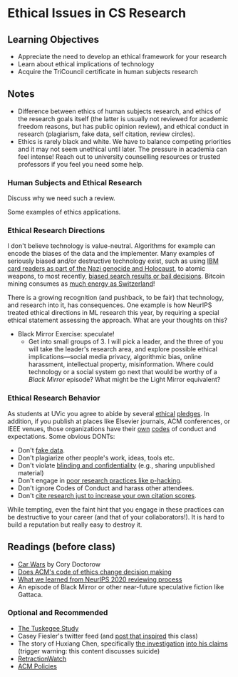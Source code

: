 # Ethical Issues in CS Research

## Learning Objectives

* Appreciate the need to develop an ethical framework for your research
* Learn about ethical implications of technology
* Acquire the TriCouncil certificate in human subjects research

## Notes

- Difference between ethics of human subjects research, and ethics of the research goals itself (the latter is usually not reviewed for academic freedom reasons, but has public opinion review), and ethical conduct in research (plagiarism, fake data, self citation, review circles).
- Ethics is rarely black and white. We have to balance competing priorities and it may not seem unethical until later. The pressure in academia can feel intense! Reach out to university counselling resources or trusted professors if you feel you need some help.
### Human Subjects and Ethical Research

Discuss why we need such a review. 

Some examples of ethics applications.

### Ethical Research Directions

I don't believe technology is value-neutral. Algorithms for example can encode the biases of the data and the implementer. Many examples of seriously biased and/or destructive technology exist, such as using [IBM card readers as part of the Nazi genocide and Holocaust](https://www.huffpost.com/entry/ibm-holocaust_b_1301691), to atomic weapons, to most recently, [biased search results or bail decisions](http://algorithmsofoppression.com/). Bitcoin mining consumes as [much energy as Switzerland](https://www.bbc.com/news/technology-48853230)!

There is a growing recognition (and pushback, to be fair) that technology, and research into it, has consequences. One example is how NeurIPS treated ethical directions in ML research this year, by requiring a special ethical statement assessing the approach. What are your thoughts on this? 

- Black Mirror Exercise: speculate!
  - Get into small groups of 3. I will pick a leader, and the three of you will take the leader's research area, and explore possible ethical implications—social media privacy, algorithmic bias, online harassment, intellectual property, misinformation. Where could technology or a social system go next that would be worthy of a *Black Mirror* episode? What might be the Light Mirror equivalent?
### Ethical Research Behavior

As students at UVic you agree to abide by several [ethical](https://www.uvic.ca/sexualizedviolence/policy/index.php) [pledges](https://www.uvic.ca/students/academics/academic-integrity/). In addition, if you publish at places like Elsevier journals, ACM conferences, or IEEE venues, those organizations have their [own](https://sigchi.org/ethics/) [codes](https://conf.researchr.org/attending/icse-2020/Code+of+Conduct) of conduct and expectations. Some obvious DONTs:

- Don't [fake data](https://retractionwatch.com/2013/06/28/diederik-stapel-settles-with-dutch-prosectors-wont-face-jail-time/).
- Don't plagiarize other people's work, ideas, tools etc.
- Don't violate [blinding and confidentiality](https://www.acm.org/publications/policies/pre-publication-evaluation) (e.g., sharing unpublished material)
- Don't engage in [poor research practices like p-hacking](http://daniellakens.blogspot.com/2020/09/p-hacking-and-optional-stopping-have.html).
- Don't ignore Codes of Conduct and harass other attendees.
- Don't [cite research just to increase your own citation scores](https://retractionwatch.com/2020/06/29/major-indexing-service-sounds-alarm-on-self-citations-by-nearly-50-journals/).

While tempting, even the faint hint that you engage in these practices can be destructive to your career (and that of your collaborators!). It is hard to build a reputation but really easy to destroy it.

## Readings (before class)

* [Car Wars](https://this.deakin.edu.au/self-improvement/car-wars) by Cory Doctorow
* [Does ACM's code of ethics change decision making](https://dl.acm.org/doi/10.1145/3236024.3264833) 
* [What we learned from NeurIPS 2020 reviewing process](https://neuripsconf.medium.com/what-we-learned-from-neurips-2020-reviewing-process-e24549eea38f)
* An episode of Black Mirror or other near-future speculative fiction like Gattaca.

### Optional and Recommended

* [The Tuskegee Study](https://www.mcgill.ca/oss/article/history/40-years-human-experimentation-america-tuskegee-study	)
* Casey Fiesler's twitter feed (and [post that inspired](https://howwegettonext.com/the-black-mirror-writers-room-teaching-technology-ethics-through-speculation-f1a9e2deccf4) this class)
* The story of Huxiang Chen, specifically [the investigation](https://www.sigarch.org/wp-content/uploads/2021/02/JIC-Public-Announcement-Feb-8-2021.pdf) [into his claims](https://twitter.com/JBalkind/status/1358855826170023936) (trigger warning: this content discusses suicide)
* [RetractionWatch](https://retractionwatch.com)
* [ACM Policies](https://www.acm.org/publications/policies)

